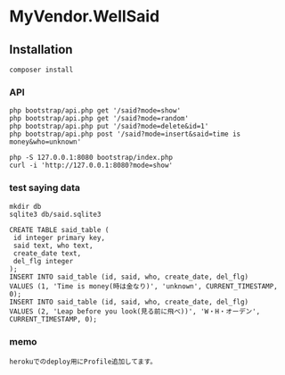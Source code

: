 # MyVendor.WellSaid

## Installation

    composer install

### API
    php bootstrap/api.php get '/said?mode=show'
    php bootstrap/api.php get '/said?mode=random'
    php bootstrap/api.php put '/said?mode=delete&id=1'
    php bootstrap/api.php post '/said?mode=insert&said=time is money&who=unknown'
    
    php -S 127.0.0.1:8080 bootstrap/index.php
    curl -i 'http://127.0.0.1:8080?mode=show'

### test saying data
    mkdir db
    sqlite3 db/said.sqlite3
      
    CREATE TABLE said_table (
     id integer primary key,
     said text, who text,
     create_date text,
     del_flg integer
    );
    INSERT INTO said_table (id, said, who, create_date, del_flg)
    VALUES (1, 'Time is money(時は金なり)', 'unknown', CURRENT_TIMESTAMP, 0);
    INSERT INTO said_table (id, said, who, create_date, del_flg)
    VALUES (2, 'Leap before you look(見る前に飛べ))', 'W・H・オーデン', CURRENT_TIMESTAMP, 0);

### memo
    herokuでのdeploy用にProfile追加してます。